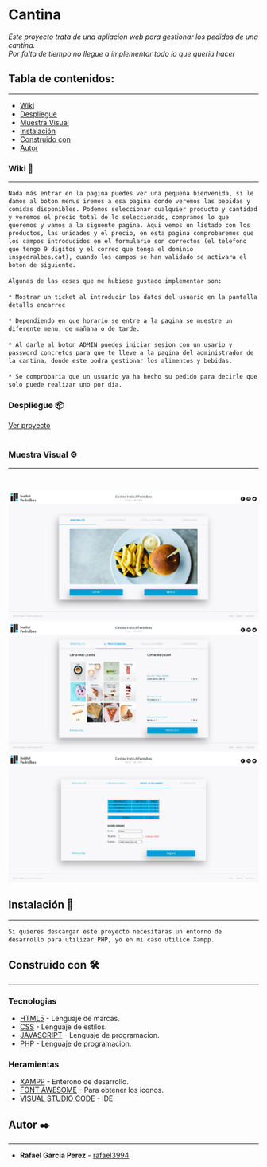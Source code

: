 # Cantina
_Este proyecto trata de una apliacion web para gestionar los pedidos de una cantina._<br>
_Por falta de tiempo no llegue a implementar todo lo que queria hacer_<br>

## Tabla de contenidos:
---
- [Wiki](#Wiki)
- [Despliegue](#Despliegue)
- [Muestra Visual](#Muestra-Visual)
- [Instalación](#Instalación)
- [Construido con](#Construido-con)
- [Autor](#Autor)


### Wiki 📖
---
```
Nada más entrar en la pagina puedes ver una pequeña bienvenida, si le damos al boton menus iremos a esa pagina donde veremos las bebidas y comidas disponibles. Podemos seleccionar cualquier producto y cantidad y veremos el precio total de lo seleccionado, compramos lo que queremos y vamos a la siguente pagina. Aqui vemos un listado con los productos, las unidades y el precio, en esta pagina comprobaremos que los campos introducidos en el formulario son correctos (el telefono que tengo 9 digitos y el correo que tenga el dominio inspedralbes.cat), cuando los campos se han validado se activara el boton de siguiente.

Algunas de las cosas que me hubiese gustado implementar son:

* Mostrar un ticket al introducir los datos del usuario en la pantalla detalls encarrec

* Dependiendo en que horario se entre a la pagina se muestre un diferente menu, de mañana o de tarde.

* Al darle al boton ADMIN puedes iniciar sesion con un usario y password concretos para que te lleve a la pagina del administrador de la cantina, donde este podra gestionar los alimentos y bebidas.

* Se comprobaria que un usuario ya ha hecho su pedido para decirle que solo puede realizar uno por dia.
```

### Despliegue 📦
[Ver proyecto](https://cantina-rafael3994.herokuapp.com)  
<br>

### Muestra Visual ⚙️
---
<br>

![index](/img/readme/index.png)
![menu](/img/readme/menu.png)
![formulari](/img/readme/formulari.png)

## Instalación 🔧
---

```
Si quieres descargar este proyecto necesitaras un entorno de desarrollo para utilizar PHP, yo en mi caso utilice Xampp.
```
## Construido con 🛠️
---
### Tecnologias

* [HTML5](https://developer.mozilla.org/es/docs/Web/HTML) - Lenguaje de marcas.
* [CSS](https://developer.mozilla.org/es/docs/Web/CSS) - Lenguaje de estilos.
* [JAVASCRIPT](https://www.javascript.com/) - Lenguaje de programacion.
* [PHP](https://www.php.net/) - Lenguaje de programacion.

### Heramientas
* [XAMPP](https://www.apachefriends.org/es/index.html) - Enterono de desarrollo.
* [FONT AWESOME](https://fontawesome.com/) - Para obtener los iconos.
* [VISUAL STUDIO CODE](https://code.visualstudio.com/) - IDE.

## Autor ✒️
---
- **Rafael Garcia Perez** - [rafael3994](https://github.com/)